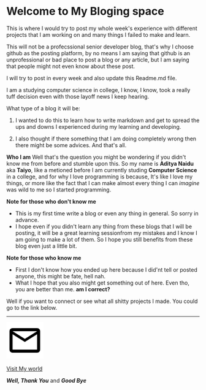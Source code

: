 # Welcome to My Bloging space  

This is where I would try to post my whole week's experience with different projects that I am working on and many things I failed to make and learn.

This will not be a profecssional senior developer blog, that's why I choose github as the posting platform, by no means I am saying that github is an unprofessional or bad place to post a blog or any article, but I am saying that people might not even know about these post.

I will try to post in every week and also update this Readme.md file.

I am a studying computer science in college, I know, I know, took a really tuff decision even with those layoff news I keep hearing. 

What type of a blog it will be:
1. I wanted to do this to learn how to write markdown and get to spread the ups and downs I experienced during my learning and developing. 

1. I also thought if there something that I am doing completely wrong then there might be some advices. And that's all.

**Who I am**
Well that's the question you might be wondering if you didn't know me from before and stumble upon this.
So my name is **Aditya Naidu** aka **Taiyo**, like a metioned before I am currently studing **Computer Science** in a college, and for why I love programming is because, It's like I love my things, or more like the fact that I can make almost every thing I can *imagine* was wild to me so I started programming.

**Note for those who don't know me**
+ This is my first time write a blog or even any thing in general. So sorry in advance.
+ I hope even if you didn't learn any thing from these blogs that I will be posting, it will be a great learning sessionfrom my mistakes and I know I am going to make a lot of them. So I hope you still benefits from these blog even just a little bit.

**Note for those who know me**
+ First I don't know how you ended up here because I did'nt tell or posted anyone, this might be fate, hell nah. 
+ What I hope that you also might get something out of here. Even tho, you are better than me. **am I correct?**

Well if you want to connect or see what all shitty projects I made. You could go to the link below.

-----

[<img src="https://github.com/Faith1406/blog/blob/main/images/email.png">](mailto:adityanaidu1014@gmail.com)

[Visit My world](https://faith1406.github.io/Portfolio/)

***Well, Thank You*** 
and ***Good Bye***
